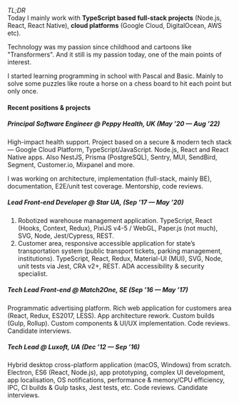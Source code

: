 _TL;DR_\
Today I mainly work with **TypeScript based full-stack projects** (Node.js, React, React Native), **cloud platforms** (Google Cloud, DigitalOcean, AWS etc).

Technology was my passion since childhood and cartoons like "Transformers". And it still is my passion today, one of the main points of interest.

I started learning programming in school with Pascal and Basic. Mainly to solve some puzzles like route a horse on a chess board to hit each point but only once.

#### Recent positions & projects

##### **Principal Software Engineer** @ **Peppy Health**, UK (May ’20 — Aug ’22)

High-impact health support. Project based on a secure & modern tech stack — Google Cloud Platform, TypeScript/JavaScript. Node.js, React and React Native apps.
Also NestJS, Prisma (PostgreSQL), Sentry, MUI, SendBird, Segment, Customer.io, Mixpanel and more.

I was working on architecture, implementation (full-stack, mainly BE), documentation, E2E/unit test coverage. Mentorship, code reviews.

##### **Lead Front-end Developer** @ **Star** UA, (Sep ’17 — May ’20)

1. Robotized warehouse management application.
   TypeScript, React (Hooks, Context, Redux), PixiJS v4-5 / WebGL, Paper.js (not much), SVG, Node, Jest/Cypress, REST.
2. Customer area, responsive accessible application for state’s transportation system (public transport tickets, parking management, institutions).
   TypeScript, React, Redux, Material-UI (MUI), SVG, Node, unit tests via Jest, CRA v2+, REST. ADA accessibility & security specialist.

##### **Tech Lead Front-end** @ **Match2One**, SE (Sep ’16 — May ’17)

Programmatic advertising platform. Rich web application for customers area (React, Redux, ES2017, LESS).
App architecture rework. Custom builds (Gulp, Rollup).
Custom components & UI/UX implementation.
Code reviews. Candidate interviews.

##### **Tech Lead** @ **Luxoft**, UA (Dec ’12 — Sep ’16)

Hybrid desktop cross-platform application (macOS, Windows) from scratch.
Electron, ES6 (React, Node.js), app prototyping, complex UI development, app localisation, OS notifications, performance & memory/CPU efficiency, IPC, CI builds & Gulp tasks, Jest tests, etc.
Code reviews. Candidate interviews.
